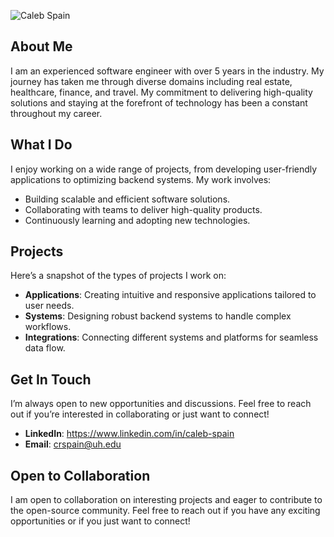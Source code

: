 ![Caleb Spain](https://media.licdn.com/dms/image/D4E16AQGZqurdzRH04Q/profile-displaybackgroundimage-shrink_350_1400/0/1709499861582?e=1728518400&v=beta&t=TpCA5R3p3zYO5zMMd9l3Pn019ZwIze3IdiOJrH9ZLWk)

## About Me
I am an experienced software engineer with over 5 years in the industry. My journey has taken me through diverse domains including real estate, healthcare, finance, and travel. My commitment to delivering high-quality solutions and staying at the forefront of technology has been a constant throughout my career.

## What I Do
I enjoy working on a wide range of projects, from developing user-friendly applications to optimizing backend systems. My work involves:
- Building scalable and efficient software solutions.
- Collaborating with teams to deliver high-quality products.
- Continuously learning and adopting new technologies.

## Projects
Here’s a snapshot of the types of projects I work on:
- **Applications**: Creating intuitive and responsive applications tailored to user needs.
- **Systems**: Designing robust backend systems to handle complex workflows.
- **Integrations**: Connecting different systems and platforms for seamless data flow.

## Get In Touch
I’m always open to new opportunities and discussions. Feel free to reach out if you’re interested in collaborating or just want to connect!
- **LinkedIn**: https://www.linkedin.com/in/caleb-spain
- **Email**: crspain@uh.edu

## Open to Collaboration
I am open to collaboration on interesting projects and eager to contribute to the open-source community. Feel free to reach out if you have any exciting opportunities or if you just want to connect!
